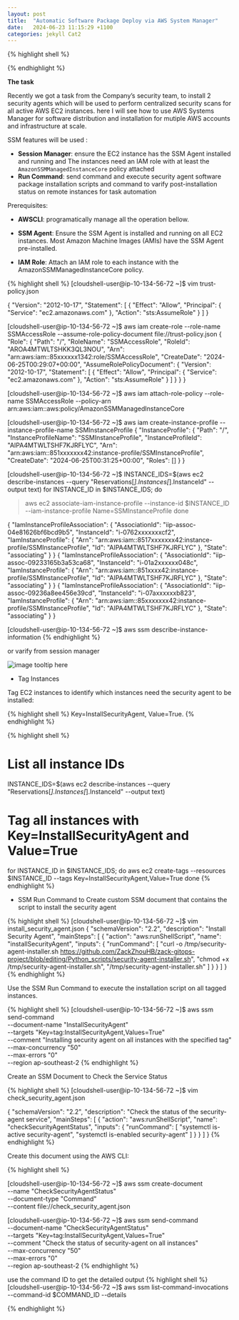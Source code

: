 ```yaml
---
layout: post
title:  "Automatic Software Package Deploy via AWS System Manager"
date:   2024-06-23 11:15:29 +1100
categories: jekyll Cat2
---
```


{% highlight shell %}

{% endhighlight %}


<b>The task</b>

Recently we got a task from the Company’s security team, to install 2 security agents which will be used to perform centralized security scans for all active AWS EC2 instances. here I will see how to use AWS Systems Manager for software distribution and installation for mutiple AWS accounts and infrastructure at scale.

SSM features will be used : 

- <b>Session Manager</b>: ensure the EC2 instance has the SSM Agent installed and running and The instances need an IAM role with at least the `AmazonSSMManagedInstanceCore` policy attached  
- <b>Run Command</b>: send command and execute security agent software package installation scripts and command to varify post-installation status on remote instances for task automation



Prerequisites:
- <b>AWSCLI</b>: programatically manage all the operation bellow.

- <b>SSM Agent</b>: Ensure the SSM Agent is installed and running on all EC2 instances. Most Amazon Machine Images (AMIs) have the SSM Agent pre-installed.

- <b>IAM Role</b>: Attach an IAM role to each instance with the AmazonSSMManagedInstanceCore policy.

{% highlight shell %}
[cloudshell-user@ip-10-134-56-72 ~]$ vim trust-policy.json

{
  "Version": "2012-10-17",
  "Statement": [
    {
      "Effect": "Allow",
      "Principal": {
        "Service": "ec2.amazonaws.com"
      },
      "Action": "sts:AssumeRole"
    }
  ]
}

[cloudshell-user@ip-10-134-56-72 ~]$ aws iam create-role --role-name SSMAccessRole --assume-role-policy-document file://trust-policy.json
{
    "Role": {
        "Path": "/",
        "RoleName": "SSMAccessRole",
        "RoleId": "AROA4MTWLTSHKK3QL3NOU",
        "Arn": "arn:aws:iam::85xxxxxx1342:role/SSMAccessRole",
        "CreateDate": "2024-06-25T00:29:07+00:00",
        "AssumeRolePolicyDocument": {
            "Version": "2012-10-17",
            "Statement": [
                {
                    "Effect": "Allow",
                    "Principal": {
                        "Service": "ec2.amazonaws.com"
                    },
                    "Action": "sts:AssumeRole"
                }
            ]
        }
    }
}

[cloudshell-user@ip-10-134-56-72 ~]$ aws iam attach-role-policy --role-name SSMAccessRole --policy-arn arn:aws:iam::aws:policy/AmazonSSMManagedInstanceCore

[cloudshell-user@ip-10-134-56-72 ~]$ aws iam create-instance-profile --instance-profile-name SSMInstanceProfile
{
    "InstanceProfile": {
        "Path": "/",
        "InstanceProfileName": "SSMInstanceProfile",
        "InstanceProfileId": "AIPA4MTWLTSHF7KJRFLYC",
        "Arn": "arn:aws:iam::851xxxxxxx42:instance-profile/SSMInstanceProfile",
        "CreateDate": "2024-06-25T00:31:25+00:00",
        "Roles": []
    }
}

[cloudshell-user@ip-10-134-56-72 ~]$ INSTANCE_IDS=$(aws ec2 describe-instances --query "Reservations[*].Instances[*].InstanceId" --output text)
for INSTANCE_ID in $INSTANCE_IDS; do
>   aws ec2 associate-iam-instance-profile --instance-id $INSTANCE_ID --iam-instance-profile Name=SSMInstanceProfile
> done

{
    "IamInstanceProfileAssociation": {
        "AssociationId": "iip-assoc-04e81626bf6bcd9b5",
        "InstanceId": "i-0762xxxxxxxcf2",
        "IamInstanceProfile": {
            "Arn": "arn:aws:iam::8517xxxxxxx42:instance-profile/SSMInstanceProfile",
            "Id": "AIPA4MTWLTSHF7KJRFLYC"
        },
        "State": "associating"
    }
}
{
    "IamInstanceProfileAssociation": {
        "AssociationId": "iip-assoc-09233165b3a53ca68",
        "InstanceId": "i-01a2xxxxxx048c",
        "IamInstanceProfile": {
            "Arn": "arn:aws:iam::851xxxx42:instance-profile/SSMInstanceProfile",
            "Id": "AIPA4MTWLTSHF7KJRFLYC"
        },
        "State": "associating"
    }
}
{
    "IamInstanceProfileAssociation": {
        "AssociationId": "iip-assoc-09236a8ee456e39cd",
        "InstanceId": "i-07axxxxxxb823",
        "IamInstanceProfile": {
            "Arn": "arn:aws:iam::85xxxxxxx42:instance-profile/SSMInstanceProfile",
            "Id": "AIPA4MTWLTSHF7KJRFLYC"
        },
        "State": "associating"
    }
}

[cloudshell-user@ip-10-134-56-72 ~]$ aws ssm describe-instance-information
{% endhighlight %}

or varify from session manager

![image tooltip here](/assets/ssm1.png)



- Tag Instances

Tag EC2 instances to identify which instances need the security agent to be installed:

{% highlight shell %}
Key=InstallSecurityAgent, Value=True.
{% endhighlight %}

{% highlight shell %}
# List all instance IDs
INSTANCE_IDS=$(aws ec2 describe-instances --query "Reservations[*].Instances[*].InstanceId" --output text)

# Tag all instances with Key=InstallSecurityAgent and Value=True
for INSTANCE_ID in $INSTANCE_IDS; do
  aws ec2 create-tags --resources $INSTANCE_ID --tags Key=InstallSecurityAgent,Value=True
done
{% endhighlight %}



- SSM Run Command to Create custom SSM document that contains the script to install the security agent

{% highlight shell %}
[cloudshell-user@ip-10-134-56-72 ~]$ vim install_security_agent.json
{
  "schemaVersion": "2.2",
  "description": "Install Security Agent",
  "mainSteps": [
    {
      "action": "aws:runShellScript",
      "name": "installSecurityAgent",
      "inputs": {
        "runCommand": [
          "curl -o /tmp/security-agent-installer.sh https://github.com/ZackZhouHB/zack-gitops-project/blob/editing/Python_scripts/security-agent-installer.sh",
          "chmod +x /tmp/security-agent-installer.sh",
          "/tmp/security-agent-installer.sh"
        ]
      }
    }
  ]
}
{% endhighlight %}


Use the SSM Run Command to execute the installation script on all tagged instances.

{% highlight shell %}
[cloudshell-user@ip-10-134-56-72 ~]$ aws ssm send-command \
  --document-name "InstallSecurityAgent" \
  --targets "Key=tag:InstallSecurityAgent,Values=True" \
  --comment "Installing security agent on all instances with the specified tag" \
  --max-concurrency "50" \
  --max-errors "0" \
  --region ap-southeast-2
{% endhighlight %}

Create an SSM Document to Check the Service Status

{% highlight shell %}
[cloudshell-user@ip-10-134-56-72 ~]$ vim check_security_agent.json

{
  "schemaVersion": "2.2",
  "description": "Check the status of the security-agent service",
  "mainSteps": [
    {
      "action": "aws:runShellScript",
      "name": "checkSecurityAgentStatus",
      "inputs": {
        "runCommand": [
          "systemctl is-active security-agent",
          "systemctl is-enabled security-agent"
        ]
      }
    }
  ]
}
{% endhighlight %}

Create this document using the AWS CLI:

{% highlight shell %}

[cloudshell-user@ip-10-134-56-72 ~]$ aws ssm create-document \
  --name "CheckSecurityAgentStatus" \
  --document-type "Command" \
  --content file://check_security_agent.json

[cloudshell-user@ip-10-134-56-72 ~]$ aws ssm send-command \
  --document-name "CheckSecurityAgentStatus" \
  --targets "Key=tag:InstallSecurityAgent,Values=True" \
  --comment "Check the status of security-agent on all instances" \
  --max-concurrency "50" \
  --max-errors "0" \
  --region ap-southeast-2
{% endhighlight %}

use the command ID to get the detailed output
{% highlight shell %}
[cloudshell-user@ip-10-134-56-72 ~]$ aws ssm list-command-invocations --command-id $COMMAND_ID --details

{% endhighlight %}
